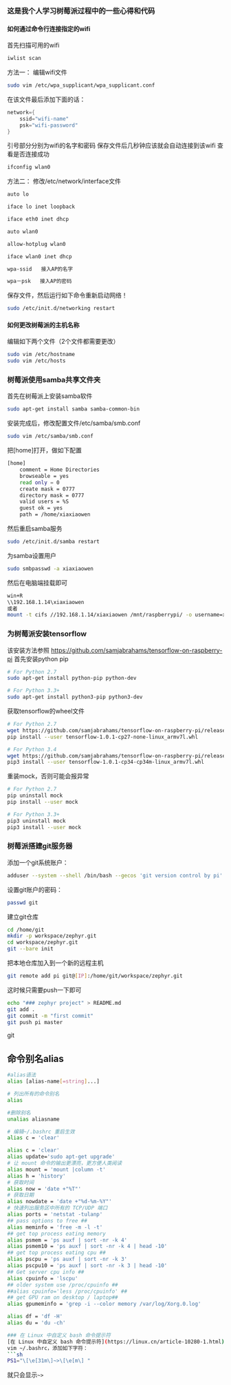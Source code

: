 ### 这是我个人学习树莓派过程中的一些心得和代码
#### 如何通过命令行连接指定的wifi
首先扫描可用的wifi
```` sh
iwlist scan
````
方法一：
编辑wifi文件
```` sh
sudo vim /etc/wpa_supplicant/wpa_supplicant.conf
````
在该文件最后添加下面的话：
```` c
network={
	ssid="wifi-name"
	psk="wifi-password"
}
````
引号部分分别为wifi的名字和密码
保存文件后几秒钟应该就会自动连接到该wifi
查看是否连接成功
```` sh
ifconfig wlan0
````
方法二：
修改/etc/network/interface文件
```` sh
auto lo

iface lo inet loopback

iface eth0 inet dhcp

auto wlan0

allow-hotplug wlan0

iface wlan0 inet dhcp

wpa-ssid   接入AP的名字

wpa－psk   接入AP的密码 
````
保存文件，然后运行如下命令重新启动网络！
```` sh
sudo /etc/init.d/networking restart
````

#### 如何更改树莓派的主机名称
编辑如下两个文件（2个文件都需要更改）
```sh
sudo vim /etc/hostname
sudo vim /etc/hosts
```

### 树莓派使用samba共享文件夹
首先在树莓派上安装samba软件
```sh
sudo apt-get install samba samba-common-bin
```
安装完成后，修改配置文件/etc/samba/smb.conf
```sh
sudo vim /etc/samba/smb.conf
```
把[home]打开，做如下配置
```sh
[home]
    comment = Home Directories
    browseable = yes
    read only = 0
    create mask = 0777
    directory mask = 0777
    valid users = %S
    guest ok = yes
    path = /home/xiaxiaowen
```
然后重启samba服务
```sh
sudo /etc/init.d/samba restart
```
为samba设置用户
```sh
sudo smbpasswd -a xiaxiaowen
```
然后在电脑端挂载即可
```sh
win+R
\\192.168.1.14\xiaxiaowen
或者
mount -t cifs //192.168.1.14/xiaxiaowen /mnt/raspberrypi/ -o username=xiaxiaowen
```
### 为树莓派安装tensorflow
该安装方法参照 https://github.com/samjabrahams/tensorflow-on-raspberry-pi
首先安装python pip
```sh
# For Python 2.7
sudo apt-get install python-pip python-dev

# For Python 3.3+
sudo apt-get install python3-pip python3-dev
```
获取tensorflow的wheel文件
```sh
# For Python 2.7
wget https://github.com/samjabrahams/tensorflow-on-raspberry-pi/releases/download/v1.0.1/tensorflow-1.0.1-cp27-none-linux_armv7l.whl
pip install --user tensorflow-1.0.1-cp27-none-linux_armv7l.whl

# For Python 3.4
wget https://github.com/samjabrahams/tensorflow-on-raspberry-pi/releases/download/v1.0.1/tensorflow-1.0.1-cp34-cp34m-linux_armv7l.whl
pip3 install --user tensorflow-1.0.1-cp34-cp34m-linux_armv7l.whl
```
重装mock，否则可能会报异常
```sh
# For Python 2.7
pip uninstall mock
pip install --user mock

# For Python 3.3+
pip3 uninstall mock
pip3 install --user mock
```
### 树莓派搭建git服务器
添加一个git系统账户：
```sh
adduser --system --shell /bin/bash --gecos 'git version control by pi' --group --home /home/git git
```
设置git账户的密码：
```sh
passwd git
```
建立git仓库
```sh
cd /home/git
mkdir -p workspace/zephyr.git
cd workspace/zephyr.git
git --bare init
```
把本地仓库加入到一个新的远程主机
```sh
git remote add pi git@[IP]:/home/git/workspace/zephyr.git
```
这时候只需要push一下即可
```sh
echo "### zephyr project" > README.md
git add .
git commit -m "first commit"
git push pi master
```
git 


## 命令别名alias

```sh
#alias语法
alias [alias-name[=string]...]

# 列出所有的命令别名
alias

#删除别名
unalias aliasname

# 编辑~/.bashrc 重启生效
alias c = 'clear'
```

```sh
alias c = 'clear'
alias update='sudo apt-get upgrade'
# 让 mount 命令的输出更漂亮，更方便人类阅读
alias mount = 'mount |column -t'
alias h = 'history'
# 获取时间
alias now = 'date +"%T"'
# 获取日期
alias nowdate = 'date +"%d-%m-%Y"'
# 快速列出服务区中所有的 TCP/UDP 端口
alias ports = 'netstat -tulanp'
## pass options to free ##
alias meminfo = 'free -m -l -t' 
## get top process eating memory
alias psmem = 'ps auxf | sort -nr -k 4' 
alias psmem10 = 'ps auxf | sort -nr -k 4 | head -10'
## get top process eating cpu ##
alias pscpu = 'ps auxf | sort -nr -k 3'
alias pscpu10 = 'ps auxf | sort -nr -k 3 | head -10' 
## Get server cpu info ##
alias cpuinfo = 'lscpu'
## older system use /proc/cpuinfo ##
##alias cpuinfo='less /proc/cpuinfo' ##
## get GPU ram on desktop / laptop##
alias gpumeminfo = 'grep -i --color memory /var/log/Xorg.0.log'

alias df = 'df -H'
alias du = 'du -ch'

### 在 Linux 中自定义 bash 命令提示符
[在 Linux 中自定义 bash 命令提示符](https://linux.cn/article-10280-1.html)
vim ~/.bashrc，添加如下字符：
```sh
PS1="\[\e[31m\]~>\[\e[m\] "
```
就只会显示`~> `
